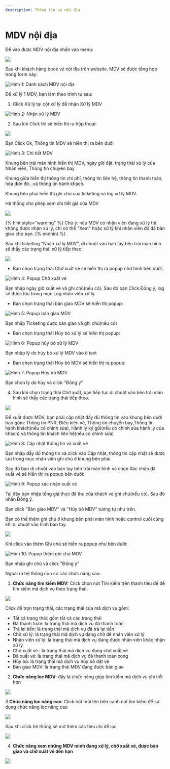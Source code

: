 ```yaml
---
description: Thông tin vé nội địa
---
```


# MDV nội địa

Để vào được MDV nội địa nhấn vào menu:

![](../.gitbook/assets/image%20%2890%29.png)

Sau khi khách hàng book vé nội địa trên website. MDV sẽ được tổng hợp trong form này:

![H&#xEC;nh 1: Danh s&#xE1;ch MDV n&#x1ED9;i &#x111;&#x1ECB;a](../.gitbook/assets/image%20%284%29.png)

Để xử lý 1 MDV, bạn làm theo trình tự sau:

1. Click Xử lý tại cột xử lý để nhận Xử lý MDV

![H&#xEC;nh 2: Nh&#x1EAD;n x&#x1EED; l&#xFD; MDV](../.gitbook/assets/image%20%2846%29.png)

2. Sau khi Click thì sẽ hiển thị ra hộp thoại:

![](../.gitbook/assets/image%20%2879%29.png)

Bạn Click Ok, Thông tin MDV sẽ hiển thị ra bên dưới

![H&#xEC;nh 3: Chi ti&#x1EBF;t MDV](../.gitbook/assets/image%20%2864%29.png)

Khung bên trái màn hình hiển thị MDV, ngày giờ đặt, trạng thái xử lý của Nhân viên, Thông tin chuyến bay

Khung giữa hiển thị thông tin chi phí, thông tin liên hệ, thông tin thanh toán, hóa đơn đỏ...và thông tin hành khách.

Khung bên phải hiển thị ghi chú của ticketing và log xử lý MDV.

Hệ thống cho phép xem chi tiết giá của MDV

![](../.gitbook/assets/image%20%2826%29.png)

{% hint style="warning" %}
Chú ý: nếu MDV có nhân viên đang xử lý thì không được nhận xử lý, chỉ có thể "Xem" hoặc xử lý khi nhân viên đó đã bàn giao cho bạn.
{% endhint %}

Sau khi ticketing "Nhận xử lý MDV", di chuột vào bàn tay bên trái màn hình sẽ thấy các trạng thái xử lý tiếp theo:  


![](../.gitbook/assets/image%20%2870%29.png)

* Bạn chọn trạng thái Chờ xuất vé sẽ hiển thị ra popup như hình bên dưới:

![H&#xEC;nh 4: Popup Ch&#x1EDD; xu&#x1EA5;t v&#xE9;](../.gitbook/assets/image%20%2820%29.png)

Bạn nhập ngày giờ xuất vé và ghi chú\(nếu có\). Sau đó bạn Click Đồng ý, log sẽ được lưu trong mục Log nhân viên xử lý.

* Bạn chọn trạng thái bàn giao MDV sẽ hiển thị popup:

![H&#xEC;nh 5: Popup b&#xE0;n giao MDV](../.gitbook/assets/image%20%2824%29.png)

Bạn nhập Ticketing được bàn giao và ghi chú\(nếu có\)

* Bạn chọn trạng thái Hủy bỏ xử lý sẽ hiển thị popup:

![H&#xEC;nh 6: Popup h&#x1EE7;y b&#x1ECF; x&#x1EED; l&#xFD; MDV](../.gitbook/assets/image%20%2853%29.png)

Bạn nhập lý do hủy bỏ xử lý MDV vào ô text

* Bạn chọn trạng thái Hủy bỏ MDV sẽ hiển thị ra popup:

  


![H&#xEC;nh 7: Popup H&#x1EE7;y b&#x1ECF; MDV](../.gitbook/assets/image%20%2858%29.png)

Bạn chọn lý do hủy và click "Đồng ý"  




4. Sau khi chọn trạng thái Chờ xuất, bạn tiếp tục di chuột vào bên trái màn hình sẽ thấy các trạng thái tiếp theo.

![](../.gitbook/assets/image%20%288%29.png)

Để xuất được MDV, bạn phải cập nhật đầy đủ thông tin vào khung bên dưới bao gồm: Thông tin PNR, Điều kiện vé, Thông tin chuyến bay,Thông tin hành khách\(nếu có chỉnh sửa\), Hành lý ký gửi\(nếu có chỉnh sửa hành lý của khách\) và thông tin khách liên hệ\(nếu có chỉnh sửa\)

![H&#xEC;nh 8: C&#x1EAD;p nh&#x1EAD;t th&#xF4;ng tin v&#xE0; xu&#x1EA5;t v&#xE9;](../.gitbook/assets/image%20%2852%29.png)

Bạn nhập đầy đủ thông tin và click vào Cập nhật, thông tin cập nhật sẽ được lưu trong mục nhân viên ghi chú ở khung bên phải.

Sau đó bạn di chuột vào bàn tay bên trái màn hình và chọn Xác nhận đã xuất vé sẽ hiển thị ra popup bên dưới: 

![H&#xEC;nh 9: Popup x&#xE1;c nh&#x1EAD;n xu&#x1EA5;t v&#xE9;](../.gitbook/assets/image%20%2818%29.png)

Tại đây bạn nhập tổng giá thực đã thu của khách và ghi chú\(nếu có\). Sau đó nhấn Đồng ý.

Bạn click "Bàn giao MDV" và "Hủy bỏ MDV" tương tự như trên.

Bạn có thể thêm ghi chú ở khung bên phải màn hình hoặc control cuối cùng khi di chuột vào hình bàn tay.

![](../.gitbook/assets/image%20%2825%29.png)

Khi click vào thêm Ghi chú sẽ hiển ra popup như bên dưới:

![H&#xEC;nh 10: Popup th&#xEA;m ghi ch&#xFA; MDV](../.gitbook/assets/image%20%2815%29.png)

Bạn nhập ghi chú và click "Đồng ý"

Ngoài ra hệ thống còn có các chức năng sau:

1. **Chức năng tìm kiếm MDV:**  Click chọn nút Tìm kiếm trên thanh tiêu đề để tìm kiếm mã dịch vụ theo trạng thái:

![](../.gitbook/assets/image%20%2896%29.png)

Click để trọn trạng thái, các trạng thái của mã dịch vụ gồm:

* Tất cả trạng thái: gồm tất cả các trạng thái
* Đã thanh toán: là trạng thái mã dịch vụ đã thanh toán
* Trả lại tiền: là trạng thái mã dịch vụ đã trả lại tiền
* Chờ xử lý: là trạng thái mã dịch vụ đang chờ để nhân viên xử lý
* Nhân viên xử lý: là trạng thái mã dịch vụ đang được nhân viên khác nhận xử lý
* Chờ xuất vé : là trạng thái mã dịch vụ đang chờ xuất vé
* Đã xuất vé: là trạng thái mã dịch vụ đã thanh toán xong
* Hủy bỏ: là trạng thái mã dịch vụ hủy bỏ đặt vé
* Bàn giao MDV: là trạng thái MDV đang được bàn giao

2. **Chức năng lọc MDV**:  đây là chức năng giúp tìm kiếm mã dịch vụ chi tiết hơn

![](../.gitbook/assets/image%20%285%29.png)

3.**Chức năng lọc nâng cao**:  Click nút mũi tên bên cạnh nút tìm kiếm để sử dụng chức năng lọc nâng cao

![](../.gitbook/assets/image%20%287%29.png)

Sau khi click hệ thống sẽ mở thêm các tiêu chí để lọc

![](../.gitbook/assets/image%20%2893%29.png)

4. **Chức năng xem những MDV mình đang xử lý, chờ xuất vé, được bàn giao và chờ xuất vé đến hạn**

![](../.gitbook/assets/image%20%2812%29.png)

  


